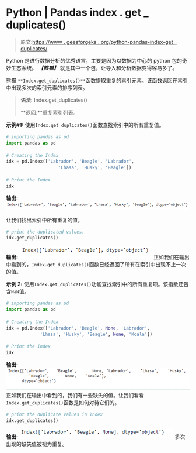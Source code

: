 # Python | Pandas index . get _ duplicates()

> 原文:[https://www . geesforgeks . org/python-pandas-index-get _ duplicates/](https://www.geeksforgeeks.org/python-pandas-index-get_duplicates/)

Python 是进行数据分析的优秀语言，主要是因为以数据为中心的 python 包的奇妙生态系统。 ***【熊猫】*** 就是其中一个包，让导入和分析数据变得容易多了。

熊猫 `**Index.get_duplicates()**`函数提取重复的索引元素。该函数返回在索引中出现多次的索引元素的排序列表。

> **语法:** Index.get_duplicates()
> 
> **返回:**重复索引列表。

**示例#1:** 使用`Index.get_duplicates()`函数查找索引中的所有重复值。

```py
# importing pandas as pd
import pandas as pd

# Creating the Index
idx = pd.Index(['Labrador', 'Beagle', 'Labrador',
                    'Lhasa', 'Husky', 'Beagle'])

# Print the Index
idx
```

**输出:**
![](img/eb7ad3c04b88b01d883901e012226b90.png)

让我们找出索引中所有重复的值。

```py
# print the duplicated values.
idx.get_duplicates()
```

**输出:**
![](img/6abd6f49db337c53f82a28967446cbe1.png)
正如我们在输出中看到的，`Index.get_duplicates()`函数已经返回了所有在索引中出现不止一次的值。

**示例 2:** 使用`Index.get_duplicates()`功能查找索引中的所有重复项。该指数还包含`NaN`值。

```py
# importing pandas as pd
import pandas as pd

# Creating the Index
idx = pd.Index(['Labrador', 'Beagle', None, 'Labrador',
             'Lhasa', 'Husky', 'Beagle', None, 'Koala'])

# Print the Index
idx
```

**输出:**
![](img/8c4825daf52948ebf4c90529bdfcd194.png)
正如我们在输出中看到的，我们有一些缺失的值。让我们看看`Index.get_duplicates()`函数是如何对待它们的。

```py
# print the duplicate values in Index
idx.get_duplicates()
```

**输出:**
![](img/a3bba462854e796a85a0217228a42f43.png)
多次出现的缺失值被视为重复。